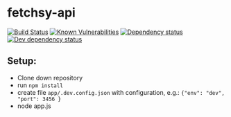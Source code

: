 # fetchsy-api
[![Build Status](https://travis-ci.org/jegtnes/fetchsy-api.svg?branch=master)](https://travis-ci.org/jegtnes/fetchsy-api) [![Known Vulnerabilities](https://snyk.io/test/github/jegtnes/fetchsy-api/badge.svg)](https://snyk.io/test/github/jegtnes/fetchsy-api)
[![Dependency status](https://david-dm.org/jegtnes/fetchsy-api.svg)](https://david-dm.org/jegtnes/fetchsy-api) [![Dev dependency status](https://david-dm.org/jegtnes/fetchsy-api/dev-status.svg)](https://david-dm.org/jegtnes/fetchsy-api#info=devDependencies)

## Setup:
- Clone down repository
- run `npm install`
- create file `app/.dev.config.json` with configuration, e.g.: `{"env": "dev", "port": 3456 }`
- node app.js
